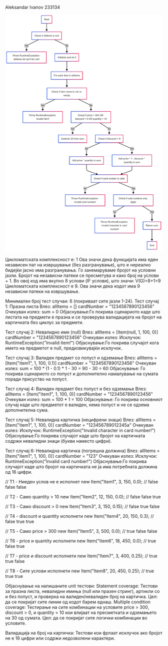Aleksandar Ivanov 233134

![CFG](dijagram4e_233134.png)

Цикломатската комплексност е: 1 Ова значи дека функцијата има еден независен пат на извршување (без разгранување), што е нереално бидејќи јасно има разгранувања. Го занемаруваме бројот на условни јазли. Бројот на независни патеки се пресметува и како број на услови + 1. Во овој код има вкупно 8 услови (IF услови), што значи: V(G)=8+1=9 Цикломатската комплексност е 9. Ова значи дека кодот има 9 независни патеки на извршување.

Минимален број тест случаи: 6 (покриваат сите јазли 1-24). Тест случај 1: Празна листа Влез: allItems = [] cardNumber = "1234567890123456" Очекуван излез: sum = 0 Објаснување:Го покрива сценариото каде што листата на предмети е празна и се проверува валидацијата на бројот на картичката без циклус за предмети.

Тест случај 2: Невалидно име (null) Влез: allItems = [Item(null, 1, 100, 0)] cardNumber = "1234567890123456" Очекуван излез: Исклучок: RuntimeException("Invalid item!") Објаснување:Го покрива случајот кога името на предметот е null, предизвикувајќи исклучок.

Тест случај 3: Валиден предмет со попуст и одземање Влез: allItems = [Item("item1", 1, 100, 0.1)] cardNumber = "1234567890123456" Очекуван излез: sum = 100 * (1 - 0.1) * 1 - 30 = 90 - 30 = 60 Објаснување: Го покрива сценариото со попуст и дополнително намалување на сумата поради присуство на попуст.

Тест случај 4: Валиден предмет без попуст и без одземање Влез: allItems = [Item("item1", 1, 100, 0)] cardNumber = "1234567890123456" Очекуван излез: sum = 100 * 1 = 100 Објаснување: Го покрива основниот случај каде што предметот е валиден, нема попуст и не се одзема дополнителна сума.

Тест случај 5: Невалидна картичка (нецифрени знаци) Влез: allItems = [Item("item1", 1, 100, 0)] cardNumber = "123456789012345a" Очекуван излез: Исклучок: RuntimeException("Invalid character in card number!") Објаснување:Го покрива случајот каде што бројот на картичката содржи невалидни знаци (букви наместо цифри).

Тест случај 6: Невалидна картичка (погрешна должина) Влез: allItems = [Item("item1", 1, 100, 0)] cardNumber = "123" Очекуван излез: Исклучок: RuntimeException("Invalid card number!") Објаснување:Го покрива случајот каде што бројот на картичката не ја има потребната должина од 16 цифри.

// T1 - Ниеден услов не е исполнет new Item("Item1", 3, 150, 0.0); // false false false

// T2 - Само quantity > 10 new Item("Item2", 12, 150, 0.0); // false false true

// T3 - Само discount > 0 new Item("Item3", 3, 150, 0.15); // false true false

// T4 - discount и quantity исполнети new Item("Item4", 20, 150, 0.3); // false true true

// T5 - Само price > 300 new Item("Item5", 3, 500, 0.0); // true false false

// T6 - price и quantity исполнети new Item("Item6", 18, 450, 0.0); // true false true

// T7 - price и discount исполнети new Item("Item7", 3, 400, 0.25); // true true false

// T8 - Сите услови исполнети new Item("Item8", 20, 450, 0.25); // true true true

Објаснување на напишаните unit тестови: Statement coverage: Тестови за празна листа, невалидни имиња (null или празен стринг), артикли со и без попуст, и проверка на валиден/невалиден број на картичка. Цел: да се покријат сите линии од кодот барем еднаш.
Multiple condition coverage: Тестирање на сите комбинации на условите price > 300, discount > 0, и quantity > 10 кои влијаат на пресметката и одземањето на 30 од сумата. Цел: да се покријат сите логички комбинации во условите.

Валидација на број на картичка: Тестови кои фрлаат исклучок ако бројот не е 16 цифри или содржи недозволени карактери.
